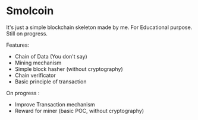 # Smolcoin
It's just a simple blockchain skeleton made by me. For Educational purpose. Still on progress.

Features:
- Chain of Data (You don't say)
- Mining mechanism
- Simple block hasher (without cryptography)
- Chain verificator
- Basic principle of transaction

On progress :
- Improve Transaction mechanism
- Reward for miner (basic POC, without cryptography)